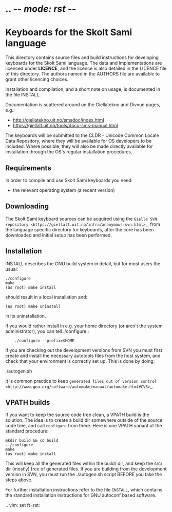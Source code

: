 .. -*- mode: rst -*-
==========================================
 Keyboards for the Skolt Sami language
==========================================

This directory contains source files and build instructions for developing
keyboards for the Skolt Sami language. The data and implementations
are licenced under __LICENCE__, and the 
licence is also detailed in the LICENCE file of this directory. The authors
named in the AUTHORS file are available to grant other licencing choices.

Installation and compilation, and a short note on usage, is documented in the
file INSTALL.

Documentation is scattered around on the Giellatekno and Divvun pages, e.g.:

* http://giellatekno.uit.no/smsdoc/index.html
* https://giellalt.uit.no/tools/docu-sms-manual.html

The keyboards will be submitted to the CLDR - Unicode Common Locale Data
Repository, where they will be available for OS developers to be included. Where
possible, they will also be made directly available for installation through the
OS's regular installation procedures.

Requirements
------------

In order to compile and use Skolt Sami keyboards you need:

* the relevant operating system (a recent version)

Downloading
-----------

The Skolt Sami keyboard sources can be acquired using the `Giella SVN
repository <https://giellalt.uit.no/infra/anonymous-svn.html>`_, from the
language specific directory for keyboards, after the core has been downloaded
and initial setup has been performed.

Installation
------------

INSTALL describes the GNU build system in detail, but for most users the usual:

	./configure
	make
	(as root) make install

should result in a local installation and::

	(as root) make uninstall

in its uninstallation.

If you would rather install in e.g. your home directory
(or aren't the system administrator), you can tell ./configure::

        ./configure --prefix=$HOME

If you are checking out the development versions from SVN you must first create
and install the necessary autotools files from the host system, and check that
your environment is correctly set up. This is done by doing:

  ./autogen.sh

It is common practice to keep `generated files out of version control
<http://www.gnu.org/software/automake/manual/automake.html#CVS>`_.

VPATH builds
------------

If you want to keep the source code tree clean, a VPATH build is the solution.
The idea is to create a build dir somewhere outside of the source code tree,
and call `configure` from there. Here is one VPATH variant of the standard
procedure:

	mkdir build && cd build
	../configure
	make
	(as root) make install

This will keep all the generated files within the build/ dir, and keep the src/
dir (mostly) free of generated files. If you are building from the development
version in SVN, you must run the ./autogen.sh script BEFORE you take the steps
above.

For further installation instructions refer to the file ``INSTALL``, which
contains the standard installation instructions for GNU autoconf based software.

.. vim: set ft=rst:
